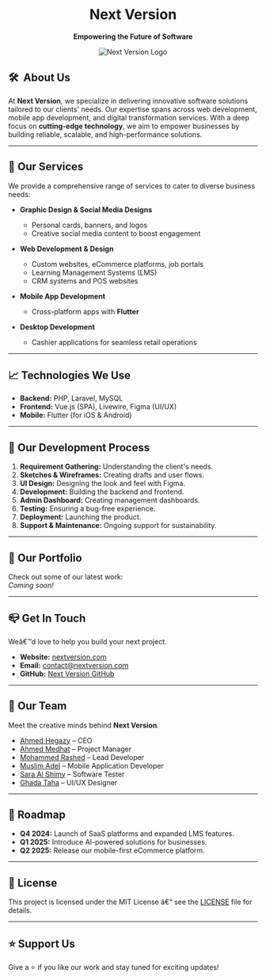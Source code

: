 
<h1 align="center">Next Version</h1>
<p align="center"><b>Empowering the Future of Software</b></p>

<p align="center">
  <img src="https://avatars.githubusercontent.com/u/185362146?s=400&u=4ca8c9cb74e684044a56fb0940da68768041604f&v=4" alt="Next Version Logo">
</p>

## 🛠  **About Us**
At **Next Version**, we specialize in delivering innovative software solutions tailored to our clients' needs. Our expertise spans across web development, mobile app development, and digital transformation services. With a deep focus on **cutting-edge technology**, we aim to empower businesses by building reliable, scalable, and high-performance solutions.

---

## 🚀 **Our Services**
We provide a comprehensive range of services to cater to diverse business needs:

- **Graphic Design & Social Media Designs**
  - Personal cards, banners, and logos
  - Creative social media content to boost engagement

- **Web Development & Design**
  - Custom websites, eCommerce platforms, job portals
  - Learning Management Systems (LMS)  
  - CRM systems and POS websites

- **Mobile App Development**  
  - Cross-platform apps with **Flutter**

- **Desktop Development**  
  - Cashier applications for seamless retail operations

---

## 📈 **Technologies We Use**
- **Backend:** PHP, Laravel, MySQL  
- **Frontend:** Vue.js (SPA), Livewire, Figma (UI/UX)  
- **Mobile:** Flutter (for iOS & Android)  

---

## 🔄 **Our Development Process**
1. **Requirement Gathering:** Understanding the client's needs.
2. **Sketches & Wireframes:** Creating drafts and user flows.
3. **UI Design:** Designing the look and feel with Figma.
4. **Development:** Building the backend and frontend.
5. **Admin Dashboard:** Creating management dashboards.
6. **Testing:** Ensuring a bug-free experience.
7. **Deployment:** Launching the product.
8. **Support & Maintenance:** Ongoing support for sustainability.

---

## 💼 **Our Portfolio**
Check out some of our latest work:  
*Coming soon!*

---

## 📪 **Get In Touch**
Weâ€™d love to help you build your next project.  

- **Website:** [nextversion.com](#)  
- **Email:** contact@nextversion.com  
- **GitHub:** [Next Version GitHub](https://github.com/your-username)  

---

## 👥 **Our Team**
Meet the creative minds behind **Next Version**.  
- [Ahmed Hegazy](#) – CEO 
- [Ahmed Medhat](#) – Project Manager  
- [Mohammed Rashed](#) – Lead Developer
- [Muslim Adel](#) – Mobile Application Developer
- [Sara Al Shimy](#) – Software Tester
- [Ghada Taha](#) – UI/UX Designer

---

## 📝 **Roadmap**
- **Q4 2024:** Launch of SaaS platforms and expanded LMS features.
- **Q1 2025:** Introduce AI-powered solutions for businesses.
- **Q2 2025:** Release our mobile-first eCommerce platform.

---

## 📄 **License**
This project is licensed under the MIT License â€“ see the [LICENSE](LICENSE) file for details.

---

## ⭐ **Support Us**
Give a ⭐ if you like our work and stay tuned for exciting updates!
